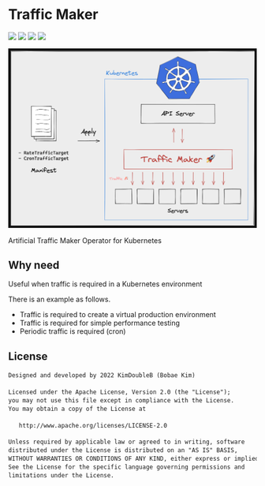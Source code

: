 # Traffic Maker

![](https://img.shields.io/badge/-Spring%20boot-green) ![](https://img.shields.io/badge/-Kubernetes-blue) ![](https://img.shields.io/badge/-java--operator--sdk-orange) ![](https://img.shields.io/badge/-Apache--2.0%20license-lightgrey)

![traffic-maker-architecture](./assets/traffic-maker-architecture.png)

Artificial Traffic Maker Operator for Kubernetes


## Why need

Useful when traffic is required in a Kubernetes environment

There is an example as follows.
- Traffic is required to create a virtual production environment
- Traffic is required for simple performance testing
- Periodic traffic is required (cron)

## License

```xml
Designed and developed by 2022 KimDoubleB (Bobae Kim)

Licensed under the Apache License, Version 2.0 (the "License");
you may not use this file except in compliance with the License.
You may obtain a copy of the License at

   http://www.apache.org/licenses/LICENSE-2.0

Unless required by applicable law or agreed to in writing, software
distributed under the License is distributed on an "AS IS" BASIS,
WITHOUT WARRANTIES OR CONDITIONS OF ANY KIND, either express or implied.
See the License for the specific language governing permissions and
limitations under the License.
```